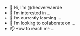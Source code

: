 - 👋 Hi, I’m @theoverwaerde
- 👀 I’m interested in ...
- 🌱 I’m currently learning ...
- 💞️ I’m looking to collaborate on ...
- 📫 How to reach me ...

<!---
theoverwaerde/theoverwaerde is a ✨ special ✨ repository because its `README.md` (this file) appears on your GitHub profile.
You can click the Preview link to take a look at your changes.
--->
